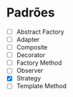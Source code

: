 # Padrões
- [ ] Abstract Factory <br>
- [ ] Adapter<br>
- [ ] Composite <br>
- [ ] Decorator <br>
- [ ] Factory Method<br> 
- [ ] Observer<br>
- [X] Strategy<br>
- [ ] Template Method<br>
